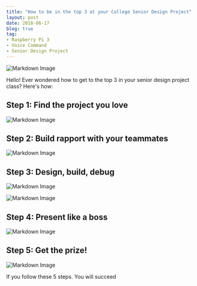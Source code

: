 ```yaml
---
title: "How to be in the top 3 at your College Senior Design Project"
layout: post
date: 2018-06-17
blog: true
tag:
- Raspberry Pi 3
- Voice Command
- Senior Design Project
---
```

![Markdown Image][7]

Hello! Ever wondered how to get to the top 3 in your senior design project class?
Here's how:

## Step 1: Find the project you love

![Markdown Image][1]

## Step 2: Build rapport with your teammates

![Markdown Image][2]

## Step 3: Design, build, debug

![Markdown Image][3]

![Markdown Image][4]

## Step 4: Present like a boss

![Markdown Image][5]

## Step 5: Get the prize!

![Markdown Image][6]

If you follow these 5 steps. You will succeed

[7]: https://liewsanmin.github.io/images/top3/thumbnail.jpg
[1]: https://liewsanmin.github.io/images/top3/list.png
[2]: https://liewsanmin.github.io/images/top3/rapport.jpg
[3]: https://liewsanmin.github.io/images/top3/design.jpg
[4]: https://liewsanmin.github.io/images/top3/design1.jpg
[5]: https://liewsanmin.github.io/images/top3/boss.jpg
[6]: https://liewsanmin.github.io/images/top3/cert.jpg
